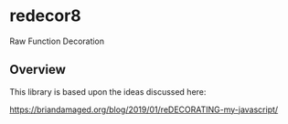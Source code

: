 # redecor8 #

Raw Function Decoration

## Overview ##

This library is based upon the ideas discussed here:

https://briandamaged.org/blog/2019/01/reDECORATING-my-javascript/
